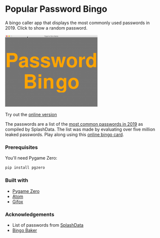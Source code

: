 # Popular Password Bingo

A bingo caller app that displays the most commonly used passwords in 2019.
Click to show a random password.

<img src="demo.gif" width="300" />

Try out the [online version][5]

The passwords are a list of the [most common passwords in 2019][1] as compiled by SplashData. The list was made by evaluating over five million leaked passwords. Play along using this [online bingo card][2].


### Prerequisites

You'll need Pygame Zero:

```sh
pip install pgzero
```


### Built with

* [Pygame Zero](https://pygame-zero.readthedocs.io/en/stable/)
* [Atom](https://atom.io/)
* [Gifox](https://gifox.io/)

### Acknowledgements

* List of passwords from [SplashData][3]
* [Bingo Baker][4]


[1]: https://metro.co.uk/2019/12/19/10-worst-passwords-2019-revealed-nothing-changed-11932281/
[2]: https://bingobaker.com/play/2767617
[3]: https://www.splashdata.com/
[4]: https://bingobaker.com/
[5]: https://trinket.io/library/trinkets/3e037c3c17
